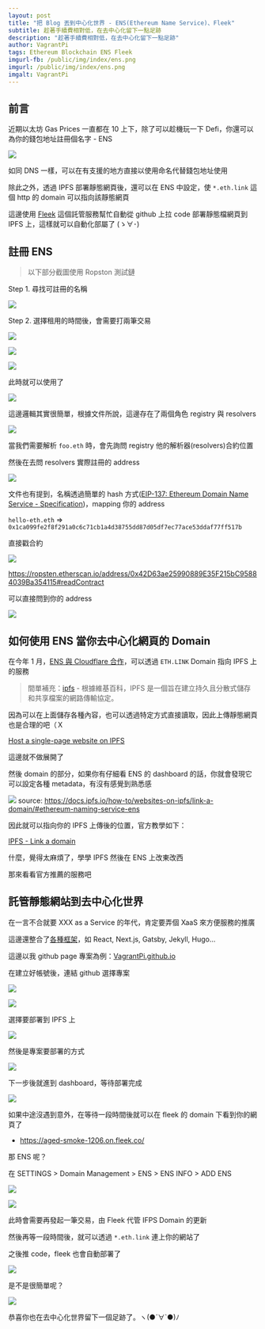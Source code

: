 ```yaml
---
layout: post
title: "把 Blog 丟到中心化世界 - ENS(Ethereum Name Service)、Fleek"
subtitle: 趁著手續費相對低，在去中心化留下一點足跡
description: "趁著手續費相對低，在去中心化留下一點足跡"
author: VagrantPi
tags: Ethereum Blockchain ENS Fleek
imgurl-fb: /public/img/index/ens.png
imgurl: /public/img/index/ens.png
imgalt: VagrantPi 
---
```


## 前言

近期以太坊 Gas Prices 一直都在 10 上下，除了可以趁機玩一下 Defi，你還可以為你的錢包地址註冊個名字 - ENS

![](/public/img/post/ens/twitter.png)

如同 DNS 一樣，可以在有支援的地方直接以使用命名代替錢包地址使用

除此之外，透過 IPFS 部署靜態網頁後，還可以在 ENS 中設定，使 `*.eth.link` 這個 http 的 domain 可以指向該靜態網頁

這邊使用 [Fleek](https://fleek.co/) 這個託管服務幫忙自動從 github 上拉 code 部署靜態檔網頁到 IPFS 上，這樣就可以自動化部屬了 (ゝ∀･)

## 註冊 ENS

> 以下部分截圖使用 Ropston 測試鏈

Step 1. 尋找可註冊的名稱

![](/public/img/post/ens/step1.png)


Step 2. 選擇租用的時間後，會需要打兩筆交易

![](/public/img/post/ens/step2-1.png)

![](/public/img/post/ens/step2-2.png)

![](/public/img/post/ens/step2-3.png)


此時就可以使用了

![](/public/img/post/ens/step2-4.png)

這邊邏輯其實很簡單，根據文件所說，這邊存在了兩個角色 registry 與 resolvers

![](/public/img/post/ens/ens-architecture.png)

當我們需要解析 `foo.eth` 時，會先詢問 registry 他的解析器(resolvers)合約位置

然後在去問 resolvers 實際註冊的 address

![](/public/img/post/ens/ens-get-address.png)

文件也有提到，名稱透過簡單的 hash 方式([EIP-137: Ethereum Domain Name Service - Specification](https://eips.ethereum.org/EIPS/eip-137))，mapping 你的 address

`hello-eth.eth` => `0x1ca099fe2f8f291a0c6c71cb1a4d38755dd87d05df7ec77ace53ddaf77ff517b`

直接戳合約

![](/public/img/post/ens/ens-resolver.png)

https://ropsten.etherscan.io/address/0x42D63ae25990889E35F215bC95884039Ba354115#readContract

可以直接問到你的 address

![](/public/img/post/ens/contract.png)

## 如何使用 ENS 當你去中心化網頁的 Domain

在今年 1 月，[ENS 與 Cloudflare 合作](https://medium.com/the-ethereum-name-service/ens-partners-with-cloudflare-on-improved-eth-link-service-4801bf9148ff)，可以透過 `ETH.LINK` Domain 指向 IPFS 上的服務

> 間單補充：[ipfs](https://ipfs.io/) - 根據維基百科，IPFS 是一個旨在建立持久且分散式儲存和共享檔案的網路傳輸協定。

因為可以在上面儲存各種內容，也可以透過特定方式直接讀取，因此上傳靜態網頁也是合理的吧（Ｘ

[Host a single-page website on IPFS](https://docs.ipfs.io/how-to/websites-on-ipfs/link-a-domain/#domain-name-service-dns)

這邊就不做展開了

然後 domain 的部分，如果你有仔細看 ENS 的 dashboard 的話，你就會發現它可以設定各種 metadata，有沒有感覺到熟悉感

![](https://docs.ipfs.io/assets/img/ens-domain-settings-page.6db684bf.png)
source: https://docs.ipfs.io/how-to/websites-on-ipfs/link-a-domain/#ethereum-naming-service-ens

因此就可以指向你的 IPFS 上傳後的位置，官方教學如下：

[IPFS - Link a domain](https://docs.ipfs.io/how-to/websites-on-ipfs/link-a-domain/#ethereum-naming-service-ens)

什麼，覺得太麻煩了，學學 IPFS 然後在 ENS 上改東改西

那來看看官方推薦的服務吧

## 託管靜態網站到去中心化世界

在一言不合就要 XXX as a Service 的年代，肯定要弄個 XaaS 來方便服務的推廣

這邊還整合了[各種框架](https://docs.fleek.co/hosting/site-deployment/#common-frameworks)，如 React, Next.js, Gatsby, Jekyll, Hugo...

這邊以我 github page 專案為例：[VagrantPi.github.io](https://github.com/VagrantPi/VagrantPi.github.io)

在建立好帳號後，連結 github 選擇專案

![](/public/img/post/ens/fleek-1.png)

![](/public/img/post/ens/fleek-2.png)

選擇要部署到 IPFS 上

![](/public/img/post/ens/fleek-3.png)

然後是專案要部署的方式

![](/public/img/post/ens/fleek-4.png)

下一步後就進到 dashboard，等待部署完成

![](/public/img/post/ens/fleek-5.png)


如果中途沒遇到意外，在等待一段時間後就可以在 fleek 的 domain 下看到你的網頁了

- https://aged-smoke-1206.on.fleek.co/

那 ENS 呢？

在 SETTINGS > Domain Management > ENS > ENS INFO > ADD ENS

![](/public/img/post/ens/fleek-6.png)

![](/public/img/post/ens/fleek-7.png)

此時會需要再發起一筆交易，由 Fleek 代管 IFPS Domain 的更新

然後再等一段時間後，就可以透過 `*.eth.link` 連上你的網站了

之後推 code，fleek 也會自動部署了

![](/public/img/post/ens/CD.png)

是不是很簡單呢？

![](/public/img/post/ens/meme.png)

恭喜你也在去中心化世界留下一個足跡了。ヽ(●´∀`●)ﾉ
